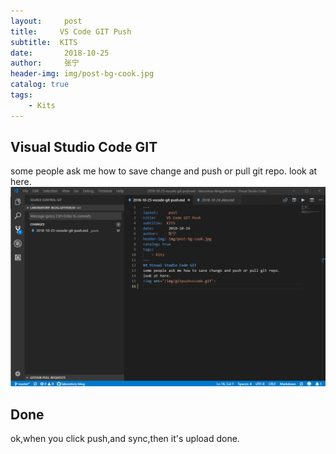 ```yaml
---
layout:     post
title:     VS Code GIT Push
subtitle:  KITS
date:       2018-10-25
author:     张宁
header-img: img/post-bg-cook.jpg
catalog: true
tags:
    - Kits
---
```

## Visual Studio Code GIT
some people ask me how to save change and push or pull git repo.
look at here.
<img src="/img/gitpushvscode.gif">
## Done
ok,when you click push,and sync,then it's upload done.